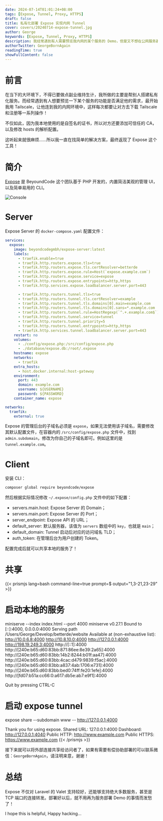 ```yaml
---
date: 2024-07-14T01:01:24+08:00
tags: [Expose, Tunnel, Proxy, HTTPS]
draft: false
title: 私有化部署 Expose 实现内网 Tunnel
cover: covers/20240714-expose-tunnel.jpg
author: George
keywords: [Expose, Tunnel, Proxy, HTTPS]
description: 我经常遇到有人需要预览我内网的某个服务的 Demo，但是又不想在公网服务器上不熟一套，于是乎我想到了 Expose 这个开源项目......
authorTwitter: GeorgeBornAgain
readingTime: true
showFullContent: false
---
```


# 前言

在当下的大环境下，不得已要做点副业维持生计，我所做的主要是帮别人搭建私有化服务。而经常遇到有人想要预览一下某个服务的功能是否满足他的需求，最开始我用 Tailscale，让他连到我的内网环境中，这样每次都要让对方去下载 Tailscale 和注册等一系列操作！

不仅如此，因为我本地使用的是自签名的证书，所以对方还要添加可信任的 CA，以及修改 hosts 的解析配置。

这听起来就很麻烦……所以我一直在找简单的解决方案，最终返现了 Expose 这个工具！

# 简介

[Expose](https://github.com/beyondcode/expose) 是 BeyoundCode 这个团队基于 PHP 开发的，内置简洁美观的管理 UI，以及简单易用的 CLI。

![Console](/article/20240714-expose-tunnel.png)

# Server

Expose Server 的 `docker-compose.yaml` 配置文件：

```yaml
services:
  expose:
    image: beyondcodegmbh/expose-server:latest
    labels:
      - traefik.enable=true
      - traefik.http.routers.expose.tls=true
      - traefik.http.routers.expose.tls.certResolver=betterde
      - traefik.http.routers.expose.rule=Host(`expose.example.com`)
      - traefik.http.routers.expose.service=expose
      - traefik.http.routers.expose.entrypoints=http,https
      - traefik.http.services.expose.loadbalancer.server.port=443

      - traefik.http.routers.tunnel.tls=true
      - traefik.http.routers.tunnel.tls.certResolver=example
      - traefik.http.routers.tunnel.tls.domains[0].main=example.com
      - traefik.http.routers.tunnel.tls.domains[0].sans=*.example.com
      - traefik.http.routers.tunnel.rule=HostRegexp(`^.+.example.com$`)
      - traefik.http.routers.tunnel.service=tunnel
      - traefik.http.routers.tunnel.priority=5
      - traefik.http.routers.tunnel.entrypoints=http,https
      - traefik.http.services.tunnel.loadbalancer.server.port=443
    restart: no
    volumes:
      - ./config/expose.php:/src/config/expose.php
      - ./database/expose.db:/root/.expose
    hostname: expose
    networks:
      - traefik
    extra_hosts:
      - host.docker.internal:host-gateway
    environment:
      port: 443
      domain: example.com
      username: ${USERNAME}
      password: ${PASSWORD}
    container_name: expose

networks:
  traefik:
    external: true
```

Expose 的管理后台的子域名必须是 `expose`，如果无法使用该子域名，需要修改其默认配置文件，在容器内的 `/src/config/expose.php` 文件中，找到 `admin.subdomain`，修改为你自己的子域名即可。例如这里的是 `tunnel.example.com`。

# Client

安装 CLI：

```bash
composer global require beyondcode/expose
```

然后根据实际情况修改 `~/.expose/config.php` 文件中的如下配置：

* servers.main.host: Expose Server 的 Domain；
* servers.main.port: Expose Server 的 Port；
* server_endpoint: Expose API 的 URL；
* default_server: 默认服务器，该值为 `servers` 数组中的 `key`，也就是 `main`；
* default_domain: Tunnel 启动后对应的访问域名 TLD；
* auth_token: 在管理后台为用户创建的 Token。

配置完成后就可以共享本地的服务了！

# 共享

{{< prismjs lang=bash command-line=true prompt=$ output="1,3-21,23-29" >}}
# 启动本地的服务
miniserve --index index.html --port 4000
miniserve v0.27.1
Bound to [::]:4000, 0.0.0.0:4000
Serving path /Users/George/Develop/betterde/website
Available at (non-exhaustive list):
    http://10.0.6.8:4000
    http://10.8.10.0:4000
    http://127.0.0.1:4000
    http://198.19.249.3:4000
    http://[::1]:4000
    http://[240e:b65:d60:83bb:871:86ee:8e39:2a65]:4000
    http://[240e:b65:d60:83bb:14b2:8244:b01f:aa47]:4000
    http://[240e:b65:d60:83bb:4cac:d479:9839:f5ac]:4000
    http://[240e:b65:d60:83bb:a837:4ab:1706:e731]:4000
    http://[240e:b65:d60:83bb:bed0:74ff:fe20:1efe]:4000
    http://[fd07:b51a:cc66:0:a617:db5e:ab7:e9f1]:4000

Quit by pressing CTRL-C

# 启动 expose tunnel
expose share --subdomain www -- http://127.0.0.1:4000

Thank you for using expose.
Shared URL:		127.0.0.1:4000
Dashboard:		http://127.0.0.1:4040
Public HTTP:	http://www.example.com
Public HTTPS:	https://www.example.com
{{< /prismjs >}}

接下来就可以将外部连接共享给访问者了，如果有需要有偿协助部署的可以联系微信：`GeorgeBornAgain`，请注明来意，谢谢！

# 总结

Expose 不仅对 Laravel 的 Valet 支持较好，还能够支持绝大多数服务，甚至是 TCP 端口的连接转发。部署好以后，就不用再为服务部署 Demo 的事情而发愁了！

I hope this is helpful, Happy hacking...